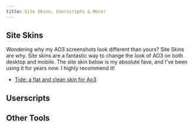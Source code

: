```yaml
---
title: Site Skins, Userscripts & More!
---
```


## Site Skins

Wondering why my AO3 screenshots look different than yours? Site Skins are why.
Site skins are a fantastic way to change the look of AO3 on both desktop and
mobile. The site skin below is my absolute fave, and I've been using it for
years now. I highly recommend it!

- [Tide: a flat and clean skin for Ao3](https://archiveofourown.org/works/32660914)

## Userscripts

## Other Tools